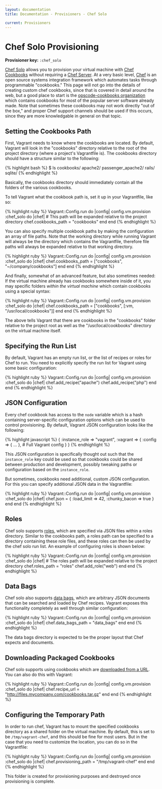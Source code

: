 ```yaml
---
layout: documentation
title: Documentation - Provisioners - Chef Solo

current: Provisioners
---
```

# Chef Solo Provisioning

**Provisioner key:** `:chef_solo`

[Chef Solo](http://wiki.opscode.com/display/chef/Chef+Solo) allows you to provision your virtual
machine with [Chef Cookbooks](http://wiki.opscode.com/display/chef/Cookbooks) without requiring a
[Chef Server](http://wiki.opscode.com/display/chef/Chef+Server). At a very basic level, [Chef](http://www.opscode.com/chef/)
is an open source systems integration framework which automates tasks through programmable "cookbooks."
This page will not go into the details of creating custom chef cookbooks, since that
is covered in detail around the web, but a good place to start is the
[opscode-cookbooks organization](https://github.com/opscode-cookbooks)
which contains cookbooks for most of the popular server software already made. Note
that sometimes these cookbooks may not work directly
"out of the box," and proper Chef support channels should be used if this occurs,
since they are more knowledgable in general on that topic.

## Setting the Cookbooks Path

First, Vagrant needs to know where the cookbooks are located. By default, Vagrant will
look in the "cookbooks" directory relative to the root of the project directory (where
a project's Vagrantfile is). The cookbooks directory should have a structure similar to
the following:

{% highlight bash %}
$ ls cookbooks/
apache2/
passenger_apache2/
rails/
sqlite/
{% endhighlight %}

Basically, the cookbooks directory should immediately contain all the folders of the
various cookbooks.

To tell Vagrant what the cookbook path is, set it up in your Vagrantfile, like so:

{% highlight ruby %}
Vagrant::Config.run do |config|
  config.vm.provision :chef_solo do |chef|
    # This path will be expanded relative to the project directory
    chef.cookbooks_path = "cookbooks"
  end
end
{% endhighlight %}

You can also specify multiple cookbook paths by making the configuration an
array of file paths. Note that the working directory while running Vagrant will always
be the directory which contains the Vagrantfile, therefore file paths will always
be expanded relative to that working directory.

{% highlight ruby %}
Vagrant::Config.run do |config|
  config.vm.provision :chef_solo do |chef|
    chef.cookbooks_path = ["cookbooks", "~/company/cookbooks"]
  end
end
{% endhighlight %}

And finally, somewhat of an advanced feature, but also sometimes needed: If
the virtual machine already has cookbooks somewhere inside of it, you may
specific folders _within the virtual machine_ which contain cookbooks using
a special syntax:

{% highlight ruby %}
Vagrant::Config.run do |config|
  config.vm.provision :chef_solo do |chef|
    chef.cookbooks_path = ["cookbooks", [:vm, "/usr/local/cookbooks"]]
  end
end
{% endhighlight %}

The above tells Vagrant that there are cookbooks in the "cookbooks" folder
relative to the project root as well as the "/usr/local/cookbooks" directory
on the virtual machine itself.

## Specifying the Run List

By default, Vagrant has an empty run list, or the list of recipes or roles for
Chef to run. You need to explicitly specify the run list for Vagrant using
some basic configuration:

{% highlight ruby %}
Vagrant::Config.run do |config|
  config.vm.provision :chef_solo do |chef|
    chef.add_recipe("apache")
    chef.add_recipe("php")
  end
end
{% endhighlight %}

## JSON Configuration

Every chef cookbook has access to the `node` variable which is a hash containing
server-specific configuration options which can be used to control provisioning.
By default, Vagrant JSON configuration looks like the following:

{% highlight javascript %}
{
  :instance_role => "vagrant",
  :vagrant => {
    :config => { ... }, # Full Vagrant config
  }
}
{% endhighlight %}

This JSON configuration is specifically thought out such that the `instance_role`
key could be used so that cookbooks could be shared between production and development,
possibly tweaking paths or configuration based on the `instance_role`.

But sometimes, cookbooks need additional, custom JSON configuration. For this
you can specify additional JSON data in the Vagrantfile:

{% highlight ruby %}
Vagrant::Config.run do |config|
  config.vm.provision :chef_solo do |chef|
    chef.json = {
      :load_limit => 42,
      :chunky_bacon => true
    }
  end
end
{% endhighlight %}

## Roles

Chef solo supports [roles](http://wiki.opscode.com/display/chef/Roles), which are specified via
JSON files within a roles directory. Similar to the cookbooks path, a roles path can be specified
to a directory containing these role files, and these roles can then be used by the
chef solo run list. An example of configuring roles is shown below:

{% highlight ruby %}
Vagrant::Config.run do |config|
  config.vm.provision :chef_solo do |chef|
    # The roles path will be expanded relative to the project directory
    chef.roles_path = "roles"
    chef.add_role("web")
  end
end
{% endhighlight %}

## Data Bags

Chef solo also supports [data bags](http://wiki.opscode.com/display/chef/Data+Bags),
which are arbitrary JSON documents that can be searched and loaded by Chef recipes.
Vagrant exposes this functionality completely as well through similar configuration:

{% highlight ruby %}
Vagrant::Config.run do |config|
  config.vm.provision :chef_solo do |chef|
    chef.data_bags_path = "data_bags"
  end
end
{% endhighlight %}

The data bags directory is expected to be the proper layout that Chef expects
and documents.

## Downloading Packaged Cookbooks

Chef solo supports using cookbooks which are [downloaded from a URL](http://wiki.opscode.com/display/chef/Chef+Solo#ChefSolo-RunningfromaURL). You can also do this with Vagrant:

{% highlight ruby %}
Vagrant::Config.run do |config|
  config.vm.provision :chef_solo do |chef|
    chef.recipe_url = "http://files.mycompany.com/cookbooks.tar.gz"
  end
end
{% endhighlight %}

## Configuring the Temporary Path

In order to run chef, Vagrant has to mount the specified cookbooks directory as a
shared folder on the virtual machine. By default, this is set to be `/tmp/vagrant-chef`,
and this should be fine for most users. But in the case that you need to customize
the location, you can do so in the Vagrantfile:

{% highlight ruby %}
Vagrant::Config.run do |config|
  config.vm.provision :chef_solo do |chef|
    chef.provisioning_path = "/tmp/vagrant-chef"
  end
end
{% endhighlight %}

This folder is created for provisioning purposes and destroyed once provisioning
is complete.
